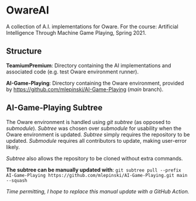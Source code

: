 
# OwareAI
A collection of A.I. implementations for Oware.
For the course: Artificial Intelligence Through Machine Game Playing, Spring 2021.

## Structure
**TeamiumPremium**: Directory containing the AI implementations and associated code (e.g. test Oware environment runner).

**AI-Game-Playing**: Directory containing the Oware environment, provided by https://github.com/mlepinski/AI-Game-Playing (*main* branch).

## AI-Game-Playing Subtree
The Oware environment is handled using *git subtree* (as opposed to *submodule*). *Subtree* was chosen over *submodule* for usability when the Oware environment is updated. *Subtree* simply requires the repository to be updated. *Submodule* requires all contributors to update, making user-error likely.

*Subtree* also allows the repository to be cloned without extra commands.

**The subtree can be manually updated with**:
`git subtree pull --prefix AI-Game-Playing https://github.com/mlepinski/AI-Game-Playing.git main --squash`

*Time permitting, I hope to replace this manual update with a GitHub Action.*
